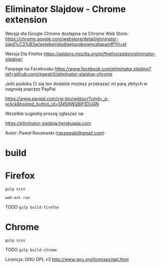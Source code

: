 Eliminator Slajdow - Chrome extension
=========================

Wersja dla Google Chrome dostępna na Chrome Web Store: https://chrome.google.com/webstore/detail/eliminator-slajd%C3%B3w/eplekpmdodlgejgogbojajncdlapamff?hl=pl

Wersja Dla Firefox https://addons.mozilla.org/pl/firefox/addon/eliminator-slajdow/

Fanpage na Facebooku https://www.facebook.com/eliminator.slajdow?ref=github.com/maestr0/eliminator-slajdow-chrome

Jeśli podoba Ci się ten dodatek możesz przekazać mi parę złotych w nagrodę poprzez PayPal

https://www.paypal.com/cgi-bin/webscr?cmd=_s-xclick&hosted_button_id=SMS8WQBP3DU4N

Wszelkie sugestię proszę zgłaszać na

https://eliminator-slajdow.herokuapp.com

Autor: Paweł Raszewski (raszewski@gmail.com)


# build

Firefox
=======

`gulp scss`

`web-ext run`

TODO `gulp build-firefox`

Chrome
======

`gulp scss`

TODO `gulp build-chrome`


Licencja: GNU GPL v3 http://www.gnu.org/licenses/gpl.html

